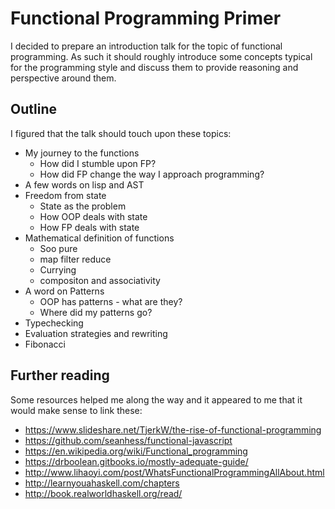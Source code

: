 Functional Programming Primer
===

I decided to prepare an introduction talk for the topic of functional programming.
As such it should roughly introduce some concepts typical for the programming style
and discuss them to provide reasoning and perspective around them.

Outline
---
I figured that the talk should touch upon these topics:

* My journey to the functions
  * How did I stumble upon FP?
  * How did FP change the way I approach programming?
* A few words on lisp and AST
* Freedom from state
  * State as the problem
  * How OOP deals with state
  * How FP deals with state
* Mathematical definition of functions
  * Soo pure
  * map filter reduce
  * Currying
  * compositon and associativity
* A word on Patterns
  * OOP has patterns - what are they?
  * Where did my patterns go?
* Typechecking
* Evaluation strategies and rewriting
* Fibonacci

Further reading
---
Some resources helped me along the way and it appeared to me that it would make sense to link these:

* https://www.slideshare.net/TjerkW/the-rise-of-functional-programming
* https://github.com/seanhess/functional-javascript
* https://en.wikipedia.org/wiki/Functional_programming
* https://drboolean.gitbooks.io/mostly-adequate-guide/
* http://www.lihaoyi.com/post/WhatsFunctionalProgrammingAllAbout.html
* http://learnyouahaskell.com/chapters
* http://book.realworldhaskell.org/read/
